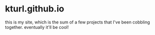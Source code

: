 # kturl.github.io
this is my site, which is the sum of a few projects that I've been cobbling together. eventually it'll be cool!
